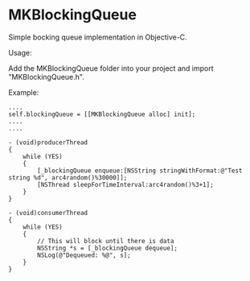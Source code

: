 MKBlockingQueue
===============

Simple bocking queue implementation in Objective-C.

Usage:

Add the MKBlockingQueue folder into your project and import "MKBlockingQueue.h".

Example:

    ....
    self.blockingQueue = [[MKBlockingQueue alloc] init];
    ....
    ....
    
    - (void)producerThread
    {
        while (YES)
        {
            [_blockingQueue enqueue:[NSString stringWithFormat:@"Test string %d", arc4random()%30000]];
            [NSThread sleepForTimeInterval:arc4random()%3+1];
        }
    }

    - (void)consumerThread
    {
        while (YES)
        {
            // This will block until there is data
            NSString *s = [_blockingQueue dequeue];
            NSLog(@"Dequeued: %@", s];
        }
    }

